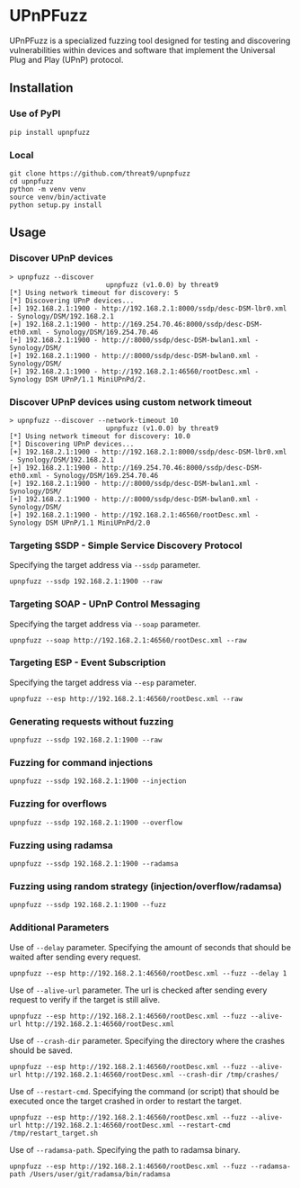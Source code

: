 # UPnPFuzz

UPnPFuzz is a specialized fuzzing tool designed for testing and discovering vulnerabilities within devices and software that implement the Universal Plug and Play (UPnP) protocol.

## Installation

### Use of PyPI

```commandline
pip install upnpfuzz
```

### Local
```commandline
git clone https://github.com/threat9/upnpfuzz
cd upnpfuzz
python -m venv venv
source venv/bin/activate
python setup.py install
```
## Usage

### Discover UPnP devices

```commandline
> upnpfuzz --discover
                        upnpfuzz (v1.0.0) by threat9
[*] Using network timeout for discovery: 5
[*] Discovering UPnP devices...
[+] 192.168.2.1:1900 - http://192.168.2.1:8000/ssdp/desc-DSM-lbr0.xml - Synology/DSM/192.168.2.1
[+] 192.168.2.1:1900 - http://169.254.70.46:8000/ssdp/desc-DSM-eth0.xml - Synology/DSM/169.254.70.46
[+] 192.168.2.1:1900 - http://:8000/ssdp/desc-DSM-bwlan1.xml - Synology/DSM/
[+] 192.168.2.1:1900 - http://:8000/ssdp/desc-DSM-bwlan0.xml - Synology/DSM/
[+] 192.168.2.1:1900 - http://192.168.2.1:46560/rootDesc.xml - Synology DSM UPnP/1.1 MiniUPnPd/2.
```

### Discover UPnP devices using custom network timeout

```commandline
> upnpfuzz --discover --network-timeout 10
                        upnpfuzz (v1.0.0) by threat9
[*] Using network timeout for discovery: 10.0
[*] Discovering UPnP devices...
[+] 192.168.2.1:1900 - http://192.168.2.1:8000/ssdp/desc-DSM-lbr0.xml - Synology/DSM/192.168.2.1
[+] 192.168.2.1:1900 - http://169.254.70.46:8000/ssdp/desc-DSM-eth0.xml - Synology/DSM/169.254.70.46
[+] 192.168.2.1:1900 - http://:8000/ssdp/desc-DSM-bwlan1.xml - Synology/DSM/
[+] 192.168.2.1:1900 - http://:8000/ssdp/desc-DSM-bwlan0.xml - Synology/DSM/
[+] 192.168.2.1:1900 - http://192.168.2.1:46560/rootDesc.xml - Synology DSM UPnP/1.1 MiniUPnPd/2.0
```

### Targeting SSDP - Simple Service Discovery Protocol

Specifying the target address via `--ssdp` parameter.
```commandline
upnpfuzz --ssdp 192.168.2.1:1900 --raw
```

### Targeting SOAP - UPnP Control Messaging

Specifying the target address via `--soap` parameter.

```commandline
upnpfuzz --soap http://192.168.2.1:46560/rootDesc.xml --raw
```

### Targeting ESP - Event Subscription

Specifying the target address via `--esp` parameter.

```commandline
upnpfuzz --esp http://192.168.2.1:46560/rootDesc.xml --raw
```

### Generating requests without fuzzing

```commandline
upnpfuzz --ssdp 192.168.2.1:1900 --raw
```

### Fuzzing for command injections

```commandline
upnpfuzz --ssdp 192.168.2.1:1900 --injection
```

### Fuzzing for overflows

```commandline
upnpfuzz --ssdp 192.168.2.1:1900 --overflow
```

### Fuzzing using radamsa

```commandline
upnpfuzz --ssdp 192.168.2.1:1900 --radamsa
```

### Fuzzing using random strategy (injection/overflow/radamsa)
```commandline
upnpfuzz --ssdp 192.168.2.1:1900 --fuzz
```

### Additional Parameters

Use of `--delay` parameter. Specifying the amount of seconds that should be waited after sending every request.
```commandline
upnpfuzz --esp http://192.168.2.1:46560/rootDesc.xml --fuzz --delay 1
```

Use of `--alive-url` parameter. The url is checked after sending every request to verify if the target is still alive.
```commandline
upnpfuzz --esp http://192.168.2.1:46560/rootDesc.xml --fuzz --alive-url http://192.168.2.1:46560/rootDesc.xml
```

Use of `--crash-dir` parameter. Specifying the directory where the crashes should be saved.
```commandline
upnpfuzz --esp http://192.168.2.1:46560/rootDesc.xml --fuzz --alive-url http://192.168.2.1:46560/rootDesc.xml --crash-dir /tmp/crashes/
```

Use of `--restart-cmd`. Specifying the command (or script) that should be executed once the target crashed in order to restart the target.
```commandline
upnpfuzz --esp http://192.168.2.1:46560/rootDesc.xml --fuzz --alive-url http://192.168.2.1:46560/rootDesc.xml --restart-cmd /tmp/restart_target.sh
```

Use of `--radamsa-path`. Specifying the path to radamsa binary.
```commandline
upnpfuzz --esp http://192.168.2.1:46560/rootDesc.xml --fuzz --radamsa-path /Users/user/git/radamsa/bin/radamsa
```
